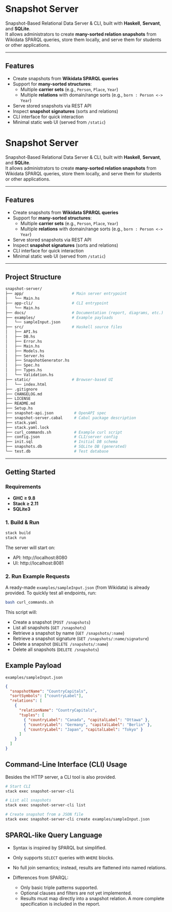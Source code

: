 # Snapshot Server

Snapshot-Based Relational Data Server & CLI, built with **Haskell**, **Servant**, and **SQLite**.  
It allows administrators to create **many-sorted relation snapshots** from Wikidata SPARQL queries, store them locally, and serve them for students or other applications.

---

##  Features

- Create snapshots from **Wikidata SPARQL queries**
- Support for **many-sorted structures**:
  - Multiple **carrier sets** (e.g., `Person`, `Place`, `Year`)
  - Multiple **relations** with domain/range sorts (e.g., `born : Person <-> Year`)
- Serve stored snapshots via REST API
- Inspect **snapshot signatures** (sorts and relations)
- CLI interface for quick interaction
- Minimal static web UI (served from `/static`)

# Snapshot Server

Snapshot-Based Relational Data Server & CLI, built with **Haskell**, **Servant**, and **SQLite**.  
It allows administrators to create **many-sorted relation snapshots** from Wikidata SPARQL queries, store them locally, and serve them for students or other applications.

---

## Features

- Create snapshots from **Wikidata SPARQL queries**
- Support for **many-sorted structures**:
  - Multiple **carrier sets** (e.g., `Person`, `Place`, `Year`)
  - Multiple **relations** with domain/range sorts (e.g., `born : Person <-> Year`)
- Serve stored snapshots via REST API
- Inspect **snapshot signatures** (sorts and relations)
- CLI interface for quick interaction
- Minimal static web UI (served from `/static`)

---

## Project Structure

```bash
snapshot-server/
├── app/                     # Main server entrypoint
│   └── Main.hs
├── app-cli/                 # CLI entrypoint
│   └── Main.hs
├── docs/                    # Documentation (report, diagrams, etc.)
├── examples/                # Example payloads
│   └── sampleInput.json
├── src/                     # Haskell source files
│   ├── API.hs
│   ├── DB.hs
│   ├── Error.hs
│   ├── Main.hs
│   ├── Models.hs
│   ├── Server.hs
│   ├── SnapshotGenerator.hs
│   ├── Spec.hs
│   ├── Types.hs
│   └── Validation.hs
├── static/                  # Browser-based UI
│   └── index.html
├── .gitignore
├── CHANGELOG.md
├── LICENSE
├── README.md
├── Setup.hs
├── snapshot-api.json         # OpenAPI spec
├── snapshot-server.cabal     # Cabal package description
├── stack.yaml
├── stack.yaml.lock
├── curl_commands.sh          # Example curl script
├── config.json               # CLI/server config
├── init.sql                  # Initial DB schema
├── snapshots.db              # SQLite DB (generated)
└── test.db                   # Test database
```
---

##  Getting Started

### Requirements
- **GHC ≥ 9.8**
- **Stack ≥ 2.11**
- **SQLite3** 

### 1. Build & Run
```bash
stack build
stack run
```

The server will start on:
- API: http://localhost:8080
- UI: http://localhost:8081

### 2. Run Example Requests

A ready-made `examples/sampleInput.json` (from Wikidata) is already provided.
To quickly test all endpoints, run:
```bash
bash curl_commands.sh
```
This script will:
- Create a snapshot (`POST /snapshots`)
- List all snapshots (`GET /snapshots`)
- Retrieve a snapshot by name (`GET /snapshots/:name`)
- Retrieve a snapshot signature (`GET /snapshots/:name/signature`)
- Delete a snapshot (`DELETE /snapshots/:name`)
- Delete all snapshots (`DELETE /snapshots`)

## Example Payload



`examples/sampleInput.json`

```json
{
  "snapshotName": "CountryCapitals",
  "sortSymbols": ["countryLabel"],
  "relations": [
    {
      "relationName": "CountryCapitals",
      "tuples": [
        { "countryLabel": "Canada", "capitalLabel": "Ottawa" },
        { "countryLabel": "Germany", "capitalLabel": "Berlin" },
        { "countryLabel": "Japan", "capitalLabel": "Tokyo" }
      ]
    }
  ]
}
```

## Command-Line Interface (CLI) Usage
Besides the HTTP server, a CLI tool is also provided.

```bash
# Start CLI
stack exec snapshot-server-cli

# List all snapshots
stack exec snapshot-server-cli list

# Create snapshot from a JSON file
stack exec snapshot-server-cli create examples/sampleInput.json
```

## SPARQL-like Query Language

- Syntax is inspired by SPARQL but simplified.
- Only supports `SELECT` queries with `WHERE` blocks.
- No full join semantics; instead, results are flattened into named relations.
- Differences from SPARQL:

  - Only basic triple patterns supported.
  - Optional clauses and filters are not yet implemented.
  - Results must map directly into a snapshot relation.
A more complete specification is included in the report.






